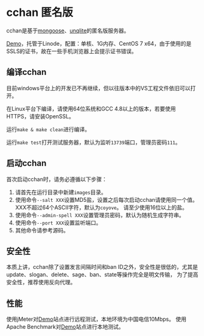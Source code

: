 cchan 匿名版
============

cchan是基于[mongoose](https://github.com/cesanta/mongoose)、[unqlite](http://unqlite.org)的匿名版服务器。

[Demo](https://waifu.cc/)，托管于Linode，配置：单核、1G内存、CentOS 7 x64，由于使用的是SSLS的证书，故在一些手机浏览器上会提示证书错误。

编译cchan
---------

目前windows平台上的开发已不再继续，但以往版本中的VS工程文件依旧可以打开。

在Linux平台下编译，请使用64位系统和GCC 4.8以上的版本，若要使用HTTPS，请安装OpenSSL。

运行`make & make clean`进行编译。

运行`make test`打开测试服务器，默认为监听`13739`端口，管理员密码`111`。

启动cchan
---------
首次启动cchan时，请务必遵循以下步骤：

1. 请首先在运行目录中新建`images`目录。
2. 使用命令`--salt XXX`设置MD5盐，设置之后每次启动cchan请使用同一个值。XXX不超过64个ASCII字符，默认为`coyove`。
请至少使用16位以上的盐。
4. 使用命令`--admin-spell XXX`设置管理员密码，默认为随机生成字符串。
5. 使用命令`--port XXX`设置监听端口。
6. 其他命令请参考源码。

安全性
-----
本质上讲，cchan除了设置发言间隔时间和ban ID之外，安全性是很低的，尤其是update、slogan、delete、sage、ban、state等操作完全是明文传输，
为了提高安全性，推荐使用反向代理。

性能
----
使用jMeter对[Demo](https://waifu.cc/)站点进行远程测试，本地环境为中国电信10Mbps。
使用Apache Benchmark对[Demo](https://waifu.cc/)站点进行本地测试。